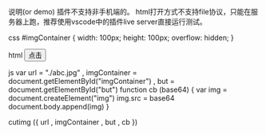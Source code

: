 说明(or demo)
插件不支持非手机端的。
html打开方式不支持file协议，只能在服务器上跑，推荐使用vscode中的插件live server直接运行测试。

css
#imgContainer {
  width: 100px;
  height: 100px;
  overflow: hidden;
}


html
  <button id="but">点击</button>
  <div id="imgContainer"></div>

js
  var url = "./abc.jpg"
  , imgContainer = document.getElementById("imgContainer")
  , but = document.getElementById("but")
  function cb (base64) {
    var img = document.createElement("img")
    img.src = base64
    document.body.append(img)
  }
  
  cutimg ({ url , imgContainer , but , cb })